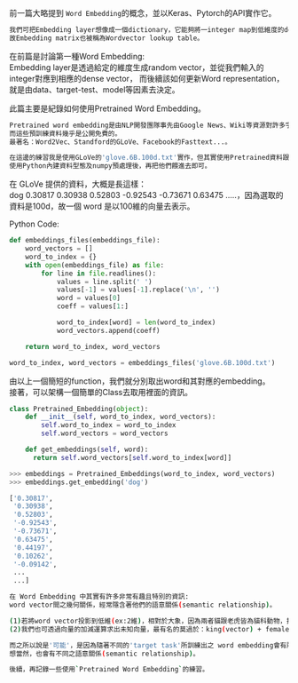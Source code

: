 前一篇大略提到 `Word Embedding`的概念，並以Keras、Pytorch的API實作它。
```bash
我們可把Embedding layer想像成一個dictionary，它能夠將一integer map到低維度的dense vector，
故Embedding matrix也被稱為Wordvector lookup table。
```
在前篇是討論第一種Word Embedding:
<br>Embedding layer是透過給定的維度生成random vector，並從我們輸入的integer對應到相應的dense vector，
而後續該如何更新Word representation，就是由data、target-test、model等因素去決定。

此篇主要是紀錄如何使用Pretrained Word Embedding。
```bash
Pretrained word embedding是由NLP開發團隊事先由Google News、Wiki等資源對許多字預先進行訓練而成，
而這些預訓練資料幾乎是公開免費的。
最著名：Word2Vec、Standford的GLoVe、Facebook的Fasttext...。
```

```bash
在這邊的練習我是使用GLoVe的'glove.6B.100d.txt'實作，但其實使用Pretrained資料跟Keras、Pytorch沒什麼太大關係，
使用Python內建資料型態及numpy預處理後，再把他們餵進去即可。
```

在 GLoVe 提供的資料，大概是長這樣：
<br>dog 0.30817 0.30938 0.52803 -0.92543 -0.73671 0.63475 .....，因為選取的資料是100d，故一個 word 是以100維的向量去表示。

Python Code:
```python
def embeddings_files(embeddings_file):
    word_vectors = []
    word_to_index = {}
    with open(embeddings_file) as file:
        for line in file.readlines():
            values = line.split(' ')
            values[-1] = values[-1].replace('\n', '')
            word = values[0]
            coeff = values[1:]

            word_to_index[word] = len(word_to_index)
            word_vectors.append(coeff)

    return word_to_index, word_vectors

word_to_index, word_vectors = embeddings_files('glove.6B.100d.txt')
```

由以上一個簡短的function，我們就分別取出word和其對應的embedding。
<br>接著，可以架構一個簡單的Class去取用裡面的資訊。
```python
class Pretrained_Embedding(object):
    def __init__(self, word_to_index, word_vectors):
        self.word_to_index = word_to_index
        self.word_vectors = word_vectors

    def get_embeddings(self, word):
      return self.word_vectors[self.word_to_index[word]]

>>> embeddings = Pretrained_Embeddings(word_to_index, word_vectors)
>>> embeddings.get_embedding('dog')

['0.30817',
 '0.30938',
 '0.52803',
 '-0.92543',
 '-0.73671',
 '0.63475',
 '0.44197',
 '0.10262',
 '-0.09142',
 ...
 ...]
```

```bash
在 Word Embedding 中其實有許多非常有趣且特別的資訊:
word vector間之幾何關係，經常隱含著他們的語意關係(semantic relationship)。
```

```bash
(1)若將word vector投影到低維(ex:2維)，相對於大象，因為兩者貓跟老虎皆為貓科動物，投影後的點'可能'更近。
(2)我們也可透過向量的加減運算求出未知向量，最有名的莫過於：king(vector) + female(vector) -> queen(vector)。

而之所以說是'可能'，是因為隨著不同的'target task'所訓練出之 word embedding會有所不同，
想當然，也會有不同之語意關係(semantic relationship)。

後續，再記錄一些使用`Pretrained Word Embedding`的練習。
```
